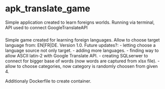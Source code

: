 # apk_translate_game
Simple application created to learn foreigns worlds. Running via terminal, API used to connect GoogleTranslateAPI
###
Simple game created for learning foreign languages.
    Allow to choose target language from: EN|FR|DE.
    Version 1.0.
    Future updates?:
    - letting choose a language source not only target.
    - adding more languages.
    - finding way to allow ASCII latin-2 with Google Translate API.
    - creating SQLserwer to connect for bigger base of words (now words are captured from xlsx file).
    - allow to choose categories, now category is randomly choosen from given 4.

Additionaly Dockerfile to create container.
